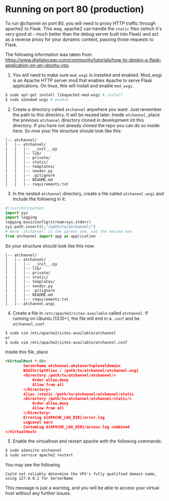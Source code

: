 # Running on port 80 (production)
To run @channel on port 80, you will need to proxy HTTP traffic through apache2 to Flask. This way, apache2 can handle the `static` files (which it's very good at - much better than the debug server built into Flask) and act as a reverse proxy for your dynamic content, passing those requests to Flask.

The following information was taken from https://www.digitalocean.com/community/tutorials/how-to-deploy-a-flask-application-on-an-ubuntu-vps.

1. You will need to make sure `mod_wsgi` is installed and enabled. Mod_wsgi is an Apache HTTP server mod that enables Apache to serve Flask applications. On linux, this will install and enable `mod_wsgi`.
```sh
$ sudo apt-get install libapache2-mod-wsgi # install
$ sudo a2enmod wsgi # enable
```
2. Create a directory called `atchannel` anywhere you want. Just remember the path to this directory. It will be reused later. Inside `atchannel`, place the previous `atchannel` directory cloned in development int this directory. If you have not already cloned the repo you can do so inside here. So now your file structure should look like this:
```
|-- atchannel/
|   |-- atchannel/
|   |   |-- __init__.py
|   |   |-- lib/
|   |   |-- private/
|   |   |-- static/
|   |   |-- templates/
|   |   |-- vendor.py
|   |   |-- .gitignore
|   |   |-- README.md
|   |   |-- requirements.txt
```

3. In the nested `atchannel` directory, create a file called `atchannel.wsgi` and include the following in it:
```py
#!/usr/bin/python
import sys
import logging
logging.basicConfig(stream=sys.stderr)
sys.path.insert(0,"/path/to/atchannel/")
# Here `atchannel` is the parent one, not the nested one
from atchannel import app as application
```
So your structure should look like this now:
```
|-- atchannel/
|   |-- atchannel/
|   |   |-- __init__.py
|   |   |-- lib/
|   |   |-- private/
|   |   |-- static/
|   |   |-- templates/
|   |   |-- vendor.py
|   |   |-- .gitignore
|   |   |-- README.md
|   |   |-- requirements.txt
|   |-- atchannel.wsgi
```

4. Create a file in `/etc/apache2/sites-available` called `atchannel`. If running on Ubuntu (13.10+), the file will end in a `.conf` and be `atchannel.conf`.
```sh
$ sudo vim /etc/apache2/sites-available/atchannel
or
$ sudo vim /etc/apache2/sites-available/atchannel.conf
```
Inside this file, place
```xml
<VirtualHost *:80>
		ServerName atchannel.whatevertopleveldomain
		WSGIScriptAlias / /path/to/atchannel/atchannel.wsgi
		<Directory /path/to/atchannel/atchannel/>
			Order allow,deny
			Allow from all
		</Directory>
		Alias /static /path/to/atchannel/atchannel/static
		<Directory /path/to/atchannel/atchannel/static/>
			Order allow,deny
			Allow from all
		</Directory>
		ErrorLog ${APACHE_LOG_DIR}/error.log
		LogLevel warn
		CustomLog ${APACHE_LOG_DIR}/access.log combined
</VirtualHost>
```
5. Enable the virtualhost and restart apache with the following commands:
```sh
$ sudo a2ensite atchannel
$ sudo service apache2 restart 
```
You may see the following
```
Could not reliably determine the VPS's fully qualified domain name, using 127.0.0.1 for ServerName 
```
This message is just a warning, and you will be able to access your virtual host without any further issues. 